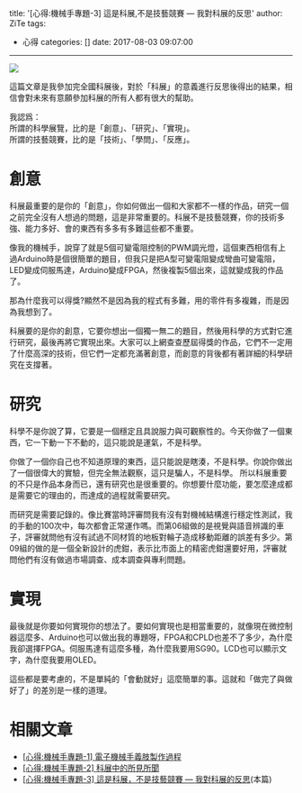 title: '[心得:機械手專題-3] 這是科展,不是技藝競賽 — 我對科展的反思'
author: ZiTe
tags:
  - 心得
categories: []
date: 2017-08-03 09:07:00
---
![](https://1.bp.blogspot.com/-NfsZ2iCdrOI/XqYwxUHlMEI/AAAAAAAACJQ/sos5OezhvcY9gbhUFMxUKNJ5HGiSnvuOgCPcBGAsYHg/s400/DSC_0054.JPG)

這篇文章是我參加完全國科展後，對於「科展」的意義進行反思後得出的結果，相信會對未來有意願參加科展的所有人都有很大的幫助。   

我認爲：  
所謂的科學展覽，比的是「創意」、「研究」、「實現」。  
所謂的技藝競賽，比的是「技術」、「學問」、「反應」。  

<!--more-->

# 創意
  
科展最重要的是你的「創意」，你如何做出一個和大家都不一樣的作品，研究一個之前完全沒有人想過的問題，這是非常重要的。科展不是技藝競賽，你的技術多強、能力多好、會的東西有多多有多難這些都不重要。   
  
像我的機械手，說穿了就是5個可變電阻控制的PWM調光燈，這個東西相信有上過Arduino時是個很簡單的題目，但我只是把A型可變電阻變成彎曲可變電阻，LED變成伺服馬達，Arduino變成FPGA，然後複製5個出來，這就變成我的作品了。  
  
那為什麼我可以得獎?顯然不是因為我的程式有多難，用的零件有多複雜，而是因為我想到了。   
  
科展要的是你的創意，它要你想出一個獨一無二的題目，然後用科學的方式對它進行研究，最後再將它實現出來。大家可以上網查查歷屆得獎的作品，它們不一定用了什麼高深的技術，但它們一定都充滿著創意，而創意的背後都有著詳細的科學研究在支撐著。  

# 研究
  
科學不是你說了算，它要是一個穩定且具說服力與可觀察性的。今天你做了一個東西，它一下動一下不動的，這只能說是運氣，不是科學。  
  
你做了一個你自己也不知道原理的東西，這只能說是瞎湊，不是科學。你說你做出了一個很偉大的實驗，但完全無法觀察，這只是騙人，不是科學。 所以科展重要的不只是作品本身而已，還有研究也是很重要的。你想要什麼功能，要怎麼達成都是需要它的理由的，而達成的過程就需要研究。   
  
而研究是需要記錄的。像比賽當時評審問我有沒有對機械結構進行穩定性測試，我的手動的100次中，每次都會正常運作嗎。而第06組做的是視覺與語音辨識的車子，評審就問他有沒有試過不同材質的地板對輪子造成移動距離的誤差有多少。第09組的做的是一個全新設計的虎鉗，表示比市面上的精密虎鉗還要好用，評審就問他們有沒有做過市場調查、成本調查與專利問題。  

# 實現
  
最後就是你要如何實現你的想法了。要如何實現也是相當重要的，就像現在微控制器這麼多、Arduino也可以做出我的專題呀，FPGA和CPLD也差不了多少，為什麼我卻選擇FPGA。伺服馬達有這麼多種，為什麼我要用SG90。LCD也可以顯示文字，為什麼我要用OLED。  
  
這些都是要考慮的，不是單純的「會動就好」這麼簡單的事。這就和「做完了與做好了」的差別是一樣的道理。  

# 相關文章

* [\[心得:機械手專題-1\] 電子機械手義肢製作過程](/2017/08/macarm-1/)
* [\[心得:機械手專題-2\] 科展中的所見所聞](/2017/08/macarm-2/)
* [\[心得:機械手專題-3\] 這是科展，不是技藝競賽 — 我對科展的反思](/2017/08/macarm-3/)(本篇)